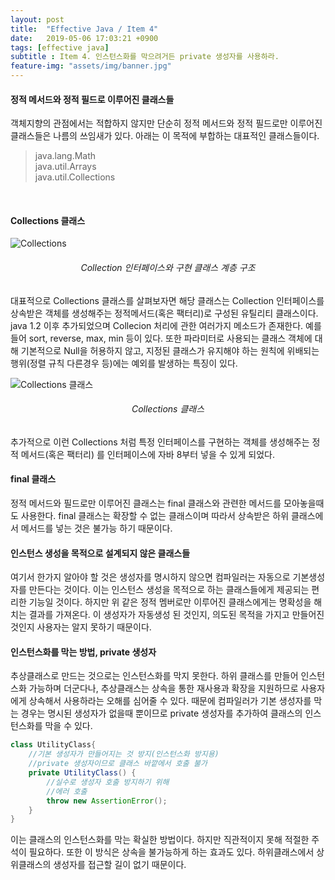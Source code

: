 ```yaml
---
layout: post
title:  "Effective Java / Item 4"
date:   2019-05-06 17:03:21 +0900
tags: [effective java]
subtitle : Item 4. 인스턴스화를 막으려거든 private 생성자를 사용하라.
feature-img: "assets/img/banner.jpg"
---
```


#### 정적 메서드와 정적 필드로 이루어진 클래스들
객체지향의 관점에서는 적합하지 않지만 단순히 정적 메서드와 정적 필드로만 이루어진 클래스들은 나름의 쓰임새가 있다. 아래는 이 목적에 부합하는 대표적인 클래스들이다. 

>java.lang.Math<br> 
java.util.Arrays<br>
java.util.Collections

<!-- more -->

<br>

#### Collections 클래스

![Collections](/assets/images/post/190506/(1).png) 

###### <center> Collection 인터페이스와 구현 클래스 계층 구조 </center>

대표적으로 Collections 클래스를 살펴보자면 해당 클래스는 Collection 인터페이스를 상속받은 객체를 생성해주는 정적메서드(혹은 팩터리)로 구성된 유틸리티 클래스이다. java 1.2 이후 추가되었으며 Collecion 처리에 관한 여러가지 메소드가 존재한다. 예를 들어 sort, reverse, max, min 등이 있다. 또한 파라미터로 사용되는 클래스 객체에 대해 기본적으로 Null을 허용하지 않고, 지정된 클래스가 유지해야 하는 원칙에 위배되는 행위(정렬 규칙 다른경우 등)에는 예외를 발생하는 특징이 있다. 

![Collections 클래스](/assets/images/post/190506/(2).jpg) 

###### <center> Collections 클래스 </center>

추가적으로 이런 Collections 처럼 특정 인터페이스를 구현하는 객체를 생성해주는 정적 메서드(혹은 팩터리) 를 인터페이스에 자바 8부터 넣을 수 있게 되었다.

#### final 클래스

정적 메서드와 필드로만 이루어진 클래스는 final 클래스와 관련한 메서드를 모아놓을때도 사용한다. final 클래스는 확장할 수 없는 클래스이며 따라서 상속받은 하위 클래스에서 메서드를 넣는 것은 불가능 하기 때문이다.

#### 인스턴스 생성을 목적으로 설계되지 않은 클래스들

여기서 한가지 알아야 할 것은 생성자를 명시하지 않으면 컴파일러는 자동으로 기본생성자를 만든다는 것이다. 이는 인스턴스 생성을 목적으로 하는 클래스들에게 제공되는 편리한 기능일 것이다. 하지만 위 같은 정적 멤버로만 이루어진 클래스에게는 명확성을 해치는 결과를 가져온다. 이 생성자가 자동생성 된 것인지, 의도된 목적을 가지고 만들어진 것인지 사용자는 알지 못하기 때문이다. 


#### 인스턴스화를 막는 방법, private 생성자

추상클래스로 만드는 것으로는 인스턴스화를 막지 못한다. 하위 클래스를 만들어 인스턴스화 가능하며 더군다나, 추상클래스는 상속을 통한 재사용과 확장을 지원하므로 사용자에게 상속해서 사용하라는 오해를 심어줄 수 있다. 때문에 컴파일러가 기본 생성자를 막는 경우는 명시된 생성자가 없을때 뿐이므로 private 생성자를 추가하여 클래스의 인스턴스화를 막을 수 있다. 



```java
class UtilityClass{
    //기본 생성자가 만들어지는 것 방지(인스턴스화 방지용)
    //private 생성자이므로 클래스 바깥에서 호출 불가
    private UtilityClass() {
        //실수로 생성자 호출 방지하기 위해 
        //에러 호출
        throw new AssertionError();
    }
}
```

이는 클래스의 인스턴스화를 막는 확실한 방법이다. 하지만 직관적이지 못해 적절한 주석이 필요하다. 또한 이 방식은 상속을 불가능하게 하는 효과도 있다. 하위클래스에서 상위클래스의 생성자를 접근할 길이 없기 때문이다. 

<br>
